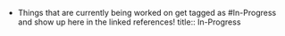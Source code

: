 - Things that are currently being worked on get tagged as #In-Progress and show up here in the linked references!
  title:: In-Progress